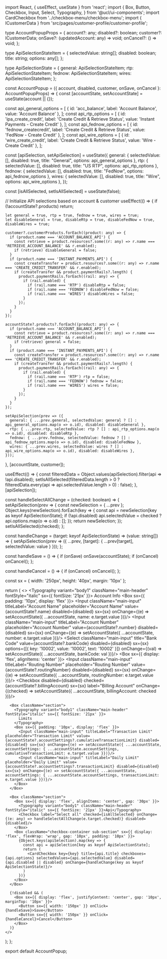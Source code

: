 import React, { useEffect, useState } from 'react';
import {
  Box,
  Button,
  Checkbox,
  Input,
  Select,
  Typography,
} from '@ucl/ui-components';
import CardCheckbox from '../checkbox-menu/checkbox-menu';
import { ICustomerData } from 'src/pages/customer-profile/customer-profile';

type AccountPopupProps = {
  account?: any;
  disabled?: boolean;
  customer?: ICustomerData;
  onSave?: (updatedAccount: any) => void;
  onCancel?: () => void;
};

type ApiSelectionStateItem = {
  selectedValue: string[];
  disabled: boolean;
  title: string;
  options: any[];
};

type ApiSelectionState = {
  general: ApiSelectionStateItem;
  rtp: ApiSelectionStateItem;
  fednow: ApiSelectionStateItem;
  wires: ApiSelectionStateItem;
};

const AccountPopup = ({ account, disabled, customer, onSave, onCancel }: AccountPopupProps) => {
  const [accountState, setAccountState] = useState(account || {});

  const api_general_options = [
    { id: 'acc_balance', label: 'Account Balance', value: 'Account Balance' },
  ];
  const api_rtp_options = [
    { id: 'ipa_create_credit', label: 'Create Credit & Retrieve Status', value: 'Instant Payments - Create Credit' },
  ];
  const api_fednow_options = [
    { id: 'fednow_createcredit', label: 'Create Credit & Retrieve Status', value: 'FedNow - Create Credit' },
  ];
  const api_wire_options = [
    { id: 'wire_create_credit', label: 'Create Credit & Retrieve Status', value: 'Wire - Create Credit' },
  ];

  const [apiSelection, setApiSelection] = useState<ApiSelectionState>({
    general: { selectedValue: [], disabled: true, title: "General", options: api_general_options },
    rtp: { selectedValue: [], disabled: true, title: "US RTP", options: api_rtp_options },
    fednow: { selectedValue: [], disabled: true, title: "FedNow", options: api_fednow_options },
    wires: { selectedValue: [], disabled: true, title: "Wire", options: api_wire_options },
  });

  const [isAllSelected, setIsAllSelected] = useState(false);

  // Initialize API selections based on account & customer
  useEffect(() => {
    if (!accountState?.products) return;

    let general = true, rtp = true, fednow = true, wires = true;
    let disableGeneral = true, disableRtp = true, disableFedNow = true, disableWires = true;

    customer?.customerProducts.forEach((product: any) => {
      if (product.name === 'ACCOUNT_BALANCE_API') {
        const retrieve = product.resources?.some((r: any) => r.name === 'RETRIEVE_ACCOUNT_BALANCE' && r.enabled);
        if (retrieve) disableGeneral = false;
      }
      if (product.name === 'INSTANT_PAYMENTS_API') {
        const createTransfer = product.resources?.some((r: any) => r.name === 'CREATE_CREDIT_TRANSFER' && r.enabled);
        if (createTransfer && product.paymentRails?.length) {
          product.paymentRails.forEach((rail: any) => {
            if (rail.enabled) {
              if (rail.name === 'RTP') disableRtp = false;
              if (rail.name === 'FEDNOW') disableFedNow = false;
              if (rail.name === 'WIRES') disableWires = false;
            }
          });
        }
      }
    });

    accountState?.products?.forEach((product: any) => {
      if (product.name === 'ACCOUNT_BALANCE_API') {
        const retrieve = product.resources?.some((r: any) => r.name === 'RETRIEVE_ACCOUNT_BALANCE' && r.enabled);
        if (retrieve) general = false;
      }
      if (product.name === 'INSTANT_PAYMENTS_API') {
        const createTransfer = product.resources?.some((r: any) => r.name === 'CREATE_CREDIT_TRANSFER' && r.enabled);
        if (createTransfer && product.paymentRails?.length) {
          product.paymentRails.forEach((rail: any) => {
            if (rail.enabled) {
              if (rail.name === 'RTP') rtp = false;
              if (rail.name === 'FEDNOW') fednow = false;
              if (rail.name === 'WIRES') wires = false;
            }
          });
        }
      }
    });

    setApiSelection(prev => ({
      general: { ...prev.general, selectedValue: general ? [] : api_general_options.map(o => o.id), disabled: disableGeneral },
      rtp: { ...prev.rtp, selectedValue: rtp ? [] : api_rtp_options.map(o => o.id), disabled: disableRtp },
      fednow: { ...prev.fednow, selectedValue: fednow ? [] : api_fednow_options.map(o => o.id), disabled: disableFedNow },
      wires: { ...prev.wires, selectedValue: wires ? [] : api_wire_options.map(o => o.id), disabled: disableWires },
    }));
  }, [accountState, customer]);

  useEffect(() => {
    const filteredData = Object.values(apiSelection).filter(api => !api.disabled);
    setIsAllSelected(filteredData.length > 0 ? filteredData.every(api => api.selectedValue.length > 0) : false);
  }, [apiSelection]);

  const handleSelectAllChange = (checked: boolean) => {
    setApiSelection(prev => {
      const newSelection = { ...prev };
      Object.keys(newSelection).forEach(key => {
        const api = newSelection[key as keyof ApiSelectionState];
        if (!api.disabled) api.selectedValue = checked ? api.options.map(o => o.id) : [];
      });
      return newSelection;
    });
    setIsAllSelected(checked);
  };

  const handleChange = (target: keyof ApiSelectionState) => (value: string[]) => {
    setApiSelection(prev => ({
      ...prev,
      [target]: { ...prev[target], selectedValue: value }
    }));
  };

  const handleSave = () => {
    if (onSave) onSave(accountState);
    if (onCancel) onCancel();
  };

  const handleCancel = () => {
    if (onCancel) onCancel();
  };

  const sx = { width: '250px', height: '40px', margin: '10px' };

  return (
    <>
      <Box className="section">
        <Typography variant="body1" className="main-header" fontStyle="italic" sx={{ fontSize: '21px' }}>
          Account Info
        </Typography>
        <Box sx={{ padding: '10px', display: 'flex' }}>
          <Input className="main-input" titleLabel="Account Name" placeholder="Account Name" value={accountState?.name} disabled={disabled} sx={sx} onChange={(e) => setAccountState({ ...accountState, name: e.target.value })}/>
          <Input className="main-input" titleLabel="Account Number" placeholder="Account Number" value={accountState?.number} disabled={disabled} sx={sx} onChange={(e) => setAccountState({ ...accountState, number: e.target.value })}/>
          <Select className="main-input" title="Bank Code" value={accountState?.bankCode} disabled={disabled} sx={sx} options={[{ key: '10002', value: '10002', text: '10002' }]} onChange={(val) => setAccountState({ ...accountState, bankCode: val })}/>
        </Box>
        <Box sx={{ display: 'flex', alignItems: 'center' }}>
          <Input className="main-input" titleLabel="Routing Number" placeholder="Routing Number" value={accountState?.routingNumber} disabled={disabled} sx={sx} onChange={(e) => setAccountState({ ...accountState, routingNumber: e.target.value })}/>
          <Checkbox disabled={disabled} checked={accountState?.billingAccount} sx={sx} label="Billing Account" onChange={(checked) => setAccountState({ ...accountState, billingAccount: checked })}/>
        </Box>
      </Box>

      <Box className="section">
        <Typography variant="body1" className="main-header" fontStyle="italic" sx={{ fontSize: '21px' }}>
          Limits
        </Typography>
        <Box sx={{ padding: '10px', display: 'flex' }}>
          <Input className="main-input" titleLabel="Transaction Limit" placeholder="Transaction Limit" value={accountState?.accountSettings?.cumulativeTransactionLimit} disabled={disabled} sx={sx} onChange={(e) => setAccountState({ ...accountState, accountSettings: { ...accountState.accountSettings, cumulativeTransactionLimit: e.target.value }})}/>
          <Input className="main-input" titleLabel="Daily Limit" placeholder="Daily Limit" value={accountState?.accountSettings?.transactionLimit} disabled={disabled} sx={sx} onChange={(e) => setAccountState({ ...accountState, accountSettings: { ...accountState.accountSettings, transactionLimit: e.target.value }})}/>
        </Box>
      </Box>

      <Box className="section">
        <Box sx={{ display: 'flex', alignItems: 'center', gap: '30px' }}>
          <Typography variant="body1" className="main-header" fontStyle="italic" sx={{ fontSize: '21px' }}>Api</Typography>
          <Checkbox label="Select all" checked={isAllSelected} onChange={(e: any) => handleSelectAllChange(e.target.checked)} disabled={disabled}/>
        </Box>
        <Box className="checkbox-container sub-section" sx={{ display: 'flex', flexWrap: 'wrap', gap: '10px', padding: '10px' }}>
          {Object.keys(apiSelection).map(key => {
            const api = apiSelection[key as keyof ApiSelectionState];
            return (
              <CardCheckbox key={key} title={api.title} checkboxes={api.options} selectedValues={api.selectedValue} disabled={api.disabled || disabled} onChange={handleChange(key as keyof ApiSelectionState)}/>
            )
          })}
        </Box>
      </Box>

      {!disabled && (
        <Box sx={{ display: 'flex', justifyContent: 'center', gap: '10px', marginTop: '10px' }}>
          <Button sx={{ width: '150px' }} onClick={handleSave}>Save</Button>
          <Button sx={{ width: '150px' }} onClick={handleCancel}>Cancel</Button>
        </Box>
      )}
    </>
  );
};

export default AccountPopup;
